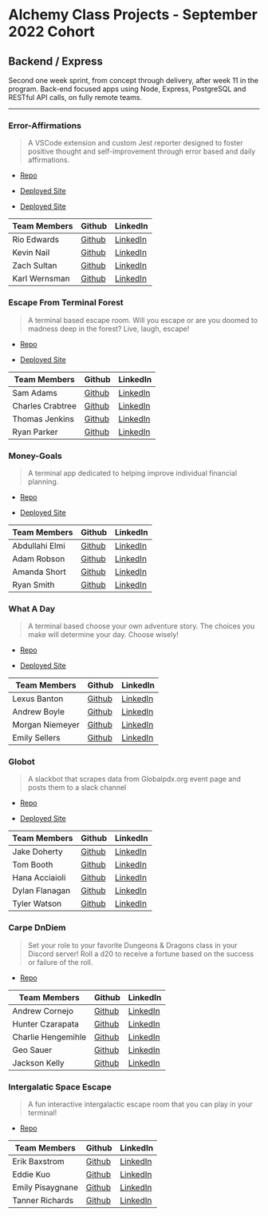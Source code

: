 # Alchemy Class Projects - September 2022 Cohort

## Backend / Express

Second one week sprint, from concept through delivery, after week 11 in the program. Back-end focused apps using Node, Express, PostgreSQL and RESTful API calls, on fully remote teams.

---
### Error-Affirmations

> A VSCode extension and custom Jest reporter designed to foster positive thought and self-improvement through error based and daily affirmations.
>
> > 

- [Repo](https://github.com/VSCode-Empaths)

- [Deployed Site](https://error-affirmations.herokuapp.com/)

- [Deployed Site](https://marketplace.visualstudio.com/items?itemName=VSCodeEmpaths.erroraffirmations&ssr=false#overview)

| Team Members    | Github                                      | LinkedIn                                                           |
| --------------- | ------------------------------------------- | ------------------------------------------------------------------ |
| Rio Edwards      | [Github](https://github.com/rioredwards)     | [LinkedIn]()      |
| Kevin Nail    | [Github]()     | [LinkedIn](https://github.com/kevinnail)      |
| Zach Sultan   | [Github](https://github.com/Zacharyjsultan)     | [LinkedIn](https://www.linkedin.com/in/zachary-sultan/)      |
| Karl Wernsman    | [Github](https://github.com/karlwernsman)     | [LinkedIn]()      |


### Escape From Terminal Forest

> A terminal based escape room. Will you escape or are you doomed to madness deep in the forest? Live, laugh, escape!
>
> > 

- [Repo](https://github.com/Terminal-Escape)

- [Deployed Site](https://terminalescaperoom.herokuapp.com/)


| Team Members    | Github                                      | LinkedIn                                                           |
| --------------- | ------------------------------------------- | ------------------------------------------------------------------ |
| Sam Adams      | [Github](https://github.com/soup1e)     | [LinkedIn]()      |
| Charles Crabtree    | [Github](https://github.com/charlescrabtree)     | [LinkedIn](https://www.linkedin.com/in/charles-crabtree/)      |
| Thomas Jenkins   | [Github](https://github.com/Thomas-Jenkins)     | [LinkedIn](https://www.linkedin.com/in/thomas-p-jenkins/)      |
| Ryan Parker   | [Github](https://github.com/ryan-j-parker)     | [LinkedIn](https://www.linkedin.com/in/ryanparkerdev/)      |


### Money-Goals

> A terminal app dedicated to helping improve individual financial planning. 
>
> > 

- [Repo](https://github.com/Money-Goals)

- [Deployed Site](https://money-goals.fly.dev/)


| Team Members    | Github                                      | LinkedIn                                                           |
| --------------- | ------------------------------------------- | ------------------------------------------------------------------ |
| Abdullahi Elmi      | [Github](https://github.com/ElmiAbdullahi)     | [LinkedIn]()      |
| Adam Robson    | [Github](https://github.com/Adam-Robson)     | [LinkedIn](https://www.linkedin.com/in/adamrrobson/)      |
| Amanda Short   | [Github](https://github.com/amanda-short)     | [LinkedIn]()      |
| Ryan Smith   | [Github](https://github.com/ryanjeffrey)     | [LinkedIn](https://www.linkedin.com/in/ryan-jeffrey-smith/)      |


### What A Day

> A terminal based choose your own adventure story. The choices you make will determine your day. Choose wisely!
>
> > 

- [Repo](https://github.com/CYOA-2/what-a-day/tree/main)

- [Deployed Site](https://www.npmjs.com/package/what-a-day)


| Team Members    | Github                                      | LinkedIn                                                           |
| --------------- | ------------------------------------------- | ------------------------------------------------------------------ |
| Lexus Banton      | [Github](https://github.com/Lexus-Banton)     | [LinkedIn]()      |
| Andrew Boyle    | [Github](https://github.com/andrewjamesboyle)     | [LinkedIn](https://www.linkedin.com/in/andrewjamesboyle/)      |
| Morgan Niemeyer   | [Github](https://github.com/morganniemeyer)     | [LinkedIn]()      |
| Emily Sellers   | [Github](https://github.com/emilysellers)     | [LinkedIn]()      |

### Globot

> A slackbot that scrapes data from Globalpdx.org event page and posts them to a slack channel
>
> > 

- [Repo](https://github.com/sept22-express-slackigator/slackigator-backend)

- [Deployed Site](https://globotpdx.heroku.app.com)


| Team Members    | Github                                      | LinkedIn                                                           |
| --------------- | ------------------------------------------- | ------------------------------------------------------------------ |
| Jake Doherty                     | [Github](https://github.com/Jake-Doherty) | [LinkedIn](https://www.linkedin.com/in/jacob-doherty1/) |
| Tom Booth                     | [Github](https://github.com/TomABooth) | [LinkedIn](https://www.linkedin.com/in/booth-tom/) |
| Hana Acciaioli                      | [Github](https://github.com/hana-acciaioli) | [LinkedIn](https://www.linkedin.com/in/hana-jones-acciaioli/) |
| Dylan Flanagan                      | [Github](https://github.com/Dylan-Flanagan) | [LinkedIn](https://www.linkedin.com/in/flanagan-dylan/) |
| Tyler Watson                     | [Github](https://github.com/tylerww91) | [LinkedIn](https://www.linkedin.com/in/tylerwatson91/) |


### Carpe DnDiem

> Set your role to your favorite Dungeons & Dragons class in your Discord server!
Roll a d20 to receive a fortune based on the success or failure of the roll.
>
> > 

- [Repo](https://github.com/Czarapata-Hunter/carpe-dnDiem)


| Team Members    | Github                                      | LinkedIn                                                           |
| --------------- | ------------------------------------------- | ------------------------------------------------------------------ |
| Andrew Cornejo | [Github](https://github.com/acorn3x3) | [LinkedIn](https://www.linkedin.com/in/andrew-cornejo/) |
| Hunter Czarapata                      | [Github](https://github.com/Czarapata-Hunter) | [LinkedIn](https://www.linkedin.com/in/hunter-czarapata/) |
| Charlie Hengemihle                | [Github](https://github.com/CharlieHengemihle) | [LinkedIn](https://www.linkedin.com/in/charliehengemihle) |
| Geo Sauer                     | [Github](https://github.com/GeoSauer) | [LinkedIn](https://www.linkedin.com/in/geosauer) |
| Jackson Kelly                      | [Github](https://github.com/Volantstream19) | [LinkedIn](https://www.linkedin.com/in/jackson-kelly-26999a201/) |


### Intergalatic Space Escape

> A fun interactive intergalactic escape room that you can play in your terminal!
>
> > 
- [Repo](https://github.com/emilypisaygnane/terminal-escape-room-0)


| Team Members    | Github                                      | LinkedIn                                                           |
| --------------- | ------------------------------------------- | ------------------------------------------------------------------ |
| Erik Baxstrom      | [Github](https://github.com/erikbaxstrom)     | [LinkedIn]()      |
| Eddie Kuo         | [Github](https://github.com/Eddie-Kuo)     | [LinkedIn](https://www.linkedin.com/in/eddie-kuo17/)      |
| Emily Pisaygnane   | [Github](https://github.com/emilypisaygnane)     | [LinkedIn](https://www.linkedin.com/in/emily-pisaygnane/)      |
| Tanner Richards   | [Github](https://github.com/TannerRichards990)     | [LinkedIn](https://www.linkedin.com/in/tannerrichards/)      |



